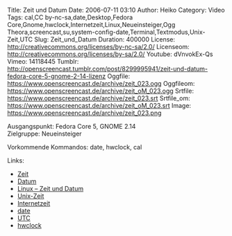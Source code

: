 Title: Zeit und Datum
Date: 2006-07-11 03:10
Author: Heiko
Category: Video
Tags: cal,CC by-nc-sa,date,Desktop,Fedora Core,Gnome,hwclock,Internetzeit,Linux,Neueinsteiger,Ogg Theora,screencast,su,system-config-date,Terminal,Textmodus,Unix-Zeit,UTC
Slug: Zeit_und_Datum
Duration: 400000
License: http://creativecommons.org/licenses/by-nc-sa/2.0/
Licenseom: http://creativecommons.org/licenses/by-sa/2.0/
Youtube: dVnvokEx-Qs
Vimeo: 14118445
Tumblr: http://openscreencast.tumblr.com/post/8299995941/zeit-und-datum-fedora-core-5-gnome-2-14-lizenz
Oggfile: https://www.openscreencast.de/archive/zeit_023.ogg
Oggfileom: https://www.openscreencast.de/archive/zeit_oM_023.ogg
Srtfile: https://www.openscreencast.de/archive/zeit_023.srt
Srtfile_om: https://www.openscreencast.de/archive/zeit_oM_023.srt
Image: https://www.openscreencast.de/archive/zeit_023.png

Ausgangspunkt: Fedora Core 5, GNOME 2.14  
Zielgruppe: Neueinsteiger  

Vorkommende Kommandos: date, hwclock, cal

Links:

  * [Zeit](http://de.wikipedia.org/wiki/Zeit)
  * [Datum](http://de.wikipedia.org/wiki/Kalenderdatum)
  * [Linux – Zeit und Datum](http://www.linux-praxis.de/lpic1/lpi102/1.111.6.html)
  * [Unix-Zeit](http://de.wikipedia.org/wiki/Unix-Zeit)
  * [Internetzeit](http://de.wikipedia.org/wiki/Swatch-Internetzeit)
  * [date](http://www.linux-ag.de/linux/LHB/node39.html)
  * [UTC](http://de.wikipedia.org/wiki/UTC)
  * [hwclock](http://www.linux-praxis.de/lpic1/manpages/hwclock.html)

